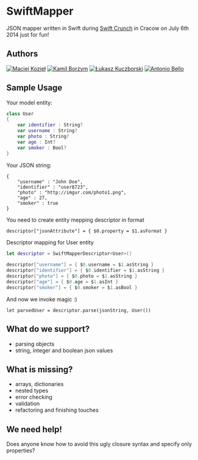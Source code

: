 SwiftMapper
===============

JSON mapper written in Swift during [Swift Crunch](http://swiftcrunch.com/) in Cracow on July 6th 2014 just for fun!

Authors
-------
[![Maciej Kozieł](https://s3.amazonaws.com/uploads.hipchat.com/photos/998094/PilxzEaCYJ5IEZj_125.jpg)](https://www.linkedin.com/in/mkoziel)
[![Kamil Borzym](https://s3.amazonaws.com/uploads.hipchat.com/photos/998120/KCOvRimHcvnFK1n_125.jpg)](https://github.com/kam800)
[![Łukasz Kuczborski](https://s3.amazonaws.com/uploads.hipchat.com/photos/998161/uyRN9GDPl7eUEss_125.jpg)](https://twitter.com/lkuczborski)
[![Antonio Bello](https://s3.amazonaws.com/uploads.hipchat.com/photos/998123/NNJdv0LKldkEU60_125.jpg)](https://twitter.com/ant_bello)

Sample Usage
------------

Your model entity:
```swift
class User
{
    var identifier : String?
    var username : String?
    var photo : String?
    var age : Int?
    var smoker : Bool?
}
```

Your JSON string:
```
{
    "username" : "John Doe",
    "identifier" : "user8723",
    "photo" : "http://imgur.com/photo1.png",
    "age" : 27,
    "smoker" : true
}
```

You need to create entity mepping descriptor in format
```
descriptor["jsonAttribute"] = { $0.property = $1.asFormat }
```

Descriptor mapping for User entity
```swift
let descriptor = SwiftMapperDescriptor<User>()
        
descriptor["username"] = { $0.username = $1.asString }
descriptor["identifier"] = { $0.identifier = $1.asString }
descriptor["photo"] = { $0.photo = $1.asString }
descriptor["age"] = { $0.age = $1.asInt }
descriptor["smoker"] = { $0.smoker = $1.asBool }
```

And now we invoke magic :)
```
let parsedUser = descriptor.parse(jsonString, User())
```

What do we support?
-------------------
* parsing objects
* string, integer and boolean json values

What is missing?
----------------
* arrays, dictionaries
* nested types
* error checking
* validation
* refactoring and finishing touches

We need help!
-------------
Does anyone know how to avoid this ugly closure syntax and specify only properties?

